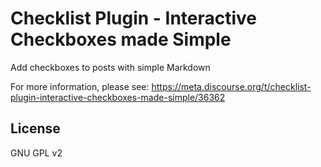 # Checklist Plugin - Interactive Checkboxes made Simple

Add checkboxes to posts with simple Markdown

For more information, please see: https://meta.discourse.org/t/checklist-plugin-interactive-checkboxes-made-simple/36362

## License

GNU GPL v2
